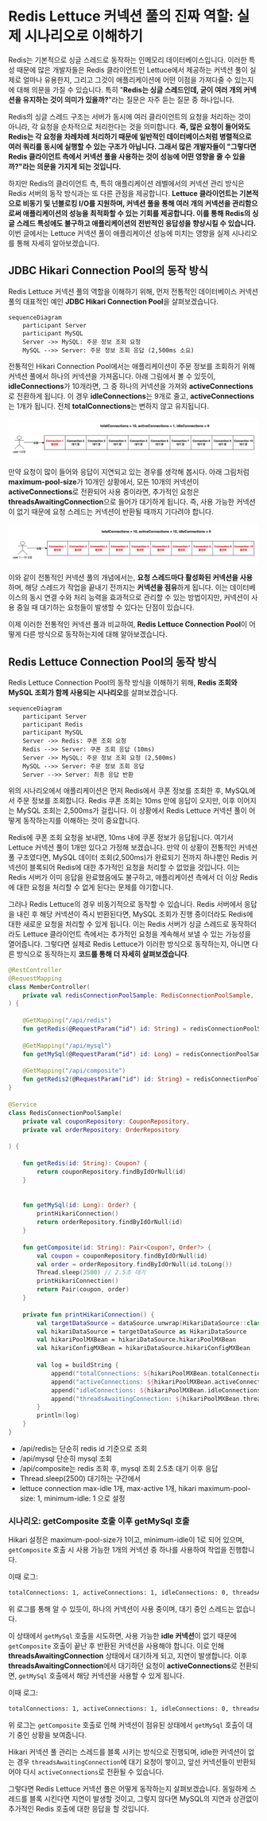 # Redis Lettuce 커넥션 풀의 진짜 역할: 실제 시나리오로 이해하기

Redis는 기본적으로 싱글 스레드로 동작하는 인메모리 데이터베이스입니다. 이러한 특성 때문에 많은 개발자들은 Redis 클라이언트인 Lettuce에서 제공하는 커넥션 풀이 실제로 얼마나 유용한지, 그리고 그것이 애플리케이션에 어떤 이점을 가져다줄 수 있는지에 대해 의문을 가질 수 있습니다. 특히 "**Redis는 싱글 스레드인데, 굳이 여러 개의 커넥션을 유지하는 것이 의미가 있을까?**"라는 질문은 자주 듣는 질문 중 하나입니다.

Redis의 싱글 스레드 구조는 서버가 동시에 여러 클라이언트의 요청을 처리하는 것이 아니라, 각 요청을 순차적으로 처리한다는 것을 의미합니다. **즉, 많은 요청이 들어와도 Redis는 각 요청을 차례차례 처리하기 때문에 일반적인 데이터베이스처럼 병렬적으로 여러 쿼리를 동시에 실행할 수 있는 구조가 아닙니다. 그래서 많은 개발자들이 "그렇다면 Redis 클라이언트 측에서 커넥션 풀을 사용하는 것이 성능에 어떤 영향을 줄 수 있을까?"라는 의문을 가지게 되는 것입니다.**

하지만 Redis의 클라이언트 측, 특히 애플리케이션 레벨에서의 커넥션 관리 방식은 Redis 서버의 동작 방식과는 또 다른 관점을 제공합니다. **Lettuce 클라이언트는 기본적으로 비동기 및 넌블로킹 I/O를 지원하며, 커넥션 풀을 통해 여러 개의 커넥션을 관리함으로써 애플리케이션의 성능을 최적화할 수 있는 기회를 제공합니다. 이를 통해 Redis의 싱글 스레드 특성에도 불구하고 애플리케이션의 전반적인 응답성을 향상시킬 수 있습니다.** 이번 글에서는 Lettuce 커넥션 풀이 애플리케이션 성능에 미치는 영향을 실제 시나리오를 통해 자세히 알아보겠습니다.

## JDBC Hikari Connection Pool의 동작 방식

Redis Lettuce 커넥션 풀의 역할을 이해하기 위해, 먼저 전통적인 데이터베이스 커넥션 풀의 대표적인 예인 **JDBC Hikari Connection Pool**을 살펴보겠습니다.

```mermaid
sequenceDiagram
    participant Server
    participant MySQL
    Server ->> MySQL: 주문 정보 조회 요청
    MySQL -->> Server: 주문 정보 조회 응답 (2,500ms 소요)
```

전통적인 Hikari Connection Pool에서는 애플리케이션이 주문 정보를 조회하기 위해 커넥션 풀에서 하나의 커넥션을 가져옵니다. 아래 그림에서 볼 수 있듯이, **idleConnections**가 10개라면, 그 중 하나의 커넥션을 가져와 **activeConnections**로 전환하게 됩니다. 이 경우 **idleConnections**는 9개로 줄고, **activeConnections**는 1개가 됩니다. 전체 **totalConnections**는 변하지 않고 유지됩니다.

![Hikari Connection Pool - Idle to Active](https://raw.githubusercontent.com/cheese10yun/blog-sample/refs/heads/master/redis/docs/connection-pool-001.png)

만약 요청이 많이 들어와 응답이 지연되고 있는 경우를 생각해 봅시다. 아래 그림처럼 **maximum-pool-size**가 10개인 상황에서, 모든 10개의 커넥션이 **activeConnections**로 전환되어 사용 중이라면, 추가적인 요청은 **threadsAwaitingConnection**으로 들어가 대기하게 됩니다. 즉, 사용 가능한 커넥션이 없기 때문에 요청 스레드는 커넥션이 반환될 때까지 기다려야 합니다.

![Hikari Connection Pool - Threads Awaiting Connection](https://raw.githubusercontent.com/cheese10yun/blog-sample/refs/heads/master/redis/docs/connection-pool-002.png)

이와 같이 전통적인 커넥션 풀의 개념에서는, **요청 스레드마다 활성화된 커넥션을 사용**하며, 해당 스레드가 작업을 끝내기 전까지는 **커넥션을 점유**하게 됩니다. 이는 데이터베이스의 동시 연결 수와 처리 능력을 효과적으로 관리할 수 있는 방법이지만, 커넥션이 사용 중일 때 대기하는 요청들이 발생할 수 있다는 단점이 있습니다.

이제 이러한 전통적인 커넥션 풀과 비교하여, **Redis Lettuce Connection Pool**이 어떻게 다른 방식으로 동작하는지에 대해 알아보겠습니다.

## Redis Lettuce Connection Pool의 동작 방식

Redis Lettuce Connection Pool의 동작 방식을 이해하기 위해, **Redis 조회와 MySQL 조회가 함께 사용되는 시나리오**를 살펴보겠습니다.

```mermaid
sequenceDiagram
    participant Server
    participant Redis
    participant MySQL
    Server ->> Redis: 쿠폰 조회 요청
    Redis -->> Server: 쿠폰 조회 응답 (10ms)
    Server ->> MySQL: 주문 정보 조회 요청 (2,500ms)
    MySQL -->> Server: 주문 정보 조회 응답
    Server -->> Server: 최종 응답 반환
```

위의 시나리오에서 애플리케이션은 먼저 Redis에서 쿠폰 정보를 조회한 후, MySQL에서 주문 정보를 조회합니다. Redis 쿠폰 조회는 10ms 만에 응답이 오지만, 이후 이어지는 MySQL 조회는 2,500ms가 걸립니다. 이 상황에서 Redis Lettuce 커넥션 풀이 어떻게 동작하는지를 이해하는 것이 중요합니다.

Redis에 쿠폰 조회 요청을 보내면, 10ms 내에 쿠폰 정보가 응답됩니다. 여기서 Lettuce 커넥션 풀이 1개만 있다고 가정해 보겠습니다. 만약 이 상황이 전통적인 커넥션 풀 구조였다면, MySQL 데이터 조회(2,500ms)가 완료되기 전까지 하나뿐인 Redis 커넥션이 블록되어 Redis에 대한 추가적인 요청을 처리할 수 없었을 것입니다. 이는 Redis 서버가 이미 응답을 완료했음에도 불구하고, 애플리케이션 측에서 더 이상 Redis에 대한 요청을 처리할 수 없게 된다는 문제를 야기합니다.

그러나 Redis Lettuce의 경우 비동기적으로 동작할 수 있습니다. Redis 서버에서 응답을 내린 후 해당 커넥션이 즉시 반환된다면, MySQL 조회가 진행 중이더라도 Redis에 대한 새로운 요청을 처리할 수 있게 됩니다. 이는 Redis 서버가 싱글 스레드로 동작하더라도 Lettuce 클라이언트 측에서는 추가적인 요청을 계속해서 보낼 수 있는 가능성을 열어줍니다. 그렇다면 실제로 Redis Lettuce가 이러한 방식으로 동작하는지, 아니면 다른 방식으로 동작하는지 **코드를 통해 더 자세히 살펴보겠습니다**.

```kotlin
@RestController
@RequestMapping
class MemberController(
    private val redisConnectionPoolSample: RedisConnectionPoolSample,
) {

    @GetMapping("/api/redis")
    fun getRedis(@RequestParam("id") id: String) = redisConnectionPoolSample.getRedis(id)

    @GetMapping("/api/mysql")
    fun getMySql(@RequestParam("id") id: Long) = redisConnectionPoolSample.getMySql(id)

    @GetMapping("/api/composite")
    fun getRedis2(@RequestParam("id") id: String) = redisConnectionPoolSample.getComposite(id)
}

@Service
class RedisConnectionPoolSample(
    private val couponRepository: CouponRepository,
    private val orderRepository: OrderRepository

) {

    fun getRedis(id: String): Coupon? {
        return couponRepository.findByIdOrNull(id)
    }


    fun getMySql(id: Long): Order? {
        printHikariConnection()
        return orderRepository.findByIdOrNull(id)
    }

    fun getComposite(id: String): Pair<Coupon?, Order?> {
        val coupon = couponRepository.findByIdOrNull(id)
        val order = orderRepository.findByIdOrNull(id.toLong())
        Thread.sleep(2500) // 2.5초 대기
        printHikariConnection()
        return Pair(coupon, order)
    }

    private fun printHikariConnection() {
        val targetDataSource = dataSource.unwrap(HikariDataSource::class.java)
        val hikariDataSource = targetDataSource as HikariDataSource
        val hikariPoolMXBean = hikariDataSource.hikariPoolMXBean
        val hikariConfigMXBean = hikariDataSource.hikariConfigMXBean

        val log = buildString {
            append("totalConnections: ${hikariPoolMXBean.totalConnections}, ")
            append("activeConnections: ${hikariPoolMXBean.activeConnections}, ")
            append("idleConnections: ${hikariPoolMXBean.idleConnections}, ")
            append("threadsAwaitingConnection: ${hikariPoolMXBean.threadsAwaitingConnection}")
        }
        println(log)
    }
}
```

* /api/redis는 단순히 redis id 기준으로 조회
* /api/mysql 단순히 mysql 조회
* /api/composite는 redis 조회 후, mysql 조회 2.5초 대기 이후 응답
* Thread.sleep(2500) 대기하는 구간에서
* lettuce connection max-idle 1개, max-active 1개, hikari maximum-pool-size: 1, minimum-idle: 1 으로 설정

### 시나리오: getComposite 호출 이후 getMySql 호출

Hikari 설정은 maximum-pool-size가 1이고, minimum-idle이 1로 되어 있으며, `getComposite` 호출 시 사용 가능한 1개의 커넥션 중 하나를 사용하여 작업을 진행합니다.

이때 로그:

```txt
totalConnections: 1, activeConnections: 1, idleConnections: 0, threadsAwaitingConnection: 0
```

위 로그를 통해 알 수 있듯이, 하나의 커넥션이 사용 중이며, 대기 중인 스레드는 없습니다.

이 상태에서 `getMySql` 호출을 시도하면, 사용 가능한 **idle 커넥션**이 없기 때문에 `getComposite` 호출이 끝난 후 반환된 커넥션을 사용해야 합니다. 이로 인해 **threadsAwaitingConnection** 상태에서 대기하게 되고, 지연이 발생합니다. 이후 **threadsAwaitingConnection**에서 대기하던 요청이 **activeConnections**로 전환되면, `getMySql` 호출에서 해당 커넥션을 사용할 수 있게 됩니다.

이때 로그:

```txt
totalConnections: 1, activeConnections: 1, idleConnections: 0, threadsAwaitingConnection: 1
```

위 로그는 `getComposite` 호출로 인해 커넥션이 점유된 상태에서 `getMySql` 호출이 대기 중인 상황을 보여줍니다.

Hikari 커넥션 풀 관리는 스레드를 블록 시키는 방식으로 진행되며, idle한 커넥션이 없는 경우 `threadsAwaitingConnection`에 대기 요청이 쌓이고, 앞선 커넥션들이 반환되어야 다시 `activeConnections`로 전환될 수 있습니다.

그렇다면 Redis Lettuce 커넥션 풀은 어떻게 동작하는지 살펴보겠습니다. 동일하게 스레드를 블록 시킨다면 지연이 발생할 것이고, 그렇지 않다면 MySQL의 지연과 상관없이 추가적인 Redis 호출에 대한 응답을 할 것입니다.




